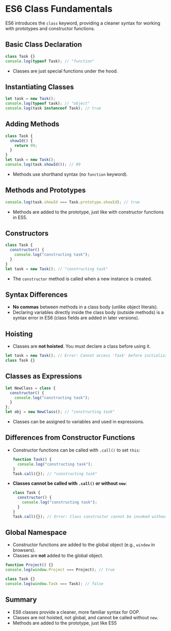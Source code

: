 # ES6 Class Fundamentals

ES6 introduces the `class` keyword, providing a cleaner syntax for working with prototypes and constructor functions.

## Basic Class Declaration

```js
class Task {}
console.log(typeof Task); // "function"
```
- Classes are just special functions under the hood.

## Instantiating Classes

```js
let task = new Task();
console.log(typeof task); // "object"
console.log(task instanceof Task); // true
```

## Adding Methods

```js
class Task {
  showId() {
    return 99;
  }
}
let task = new Task();
console.log(task.showId()); // 99
```
- Methods use shorthand syntax (no `function` keyword).

## Methods and Prototypes

```js
console.log(task.showId === Task.prototype.showId); // true
```
- Methods are added to the prototype, just like with constructor functions in ES5.

## Constructors

```js
class Task {
  constructor() {
    console.log("constructing task");
  }
}
let task = new Task(); // "constructing task"
```
- The `constructor` method is called when a new instance is created.

## Syntax Differences

- **No commas** between methods in a class body (unlike object literals).
- Declaring variables directly inside the class body (outside methods) is a syntax error in ES6 (class fields are added in later versions).

## Hoisting

- Classes are **not hoisted**. You must declare a class before using it.

```js
let task = new Task(); // Error: Cannot access 'Task' before initialization
class Task {}
```

## Classes as Expressions

```js
let NewClass = class {
  constructor() {
    console.log("constructing task");
  }
};
let obj = new NewClass(); // "constructing task"
```
- Classes can be assigned to variables and used in expressions.

## Differences from Constructor Functions

- Constructor functions can be called with `.call()` to set `this`:
  ```js
  function Task() {
    console.log("constructing task");
  }
  Task.call({}); // "constructing task"
  ```
- **Classes cannot be called with `.call()` or without `new`**:
  ```js
  class Task {
    constructor() {
      console.log("constructing task");
    }
  }
  Task.call({}); // Error: Class constructor cannot be invoked without 'new'
  ```

## Global Namespace

- Constructor functions are added to the global object (e.g., `window` in browsers).
- Classes are **not** added to the global object.

```js
function Project() {}
console.log(window.Project === Project); // true

class Task {}
console.log(window.Task === Task); // false
```

## Summary

- ES6 classes provide a cleaner, more familiar syntax for OOP.
- Classes are not hoisted, not global, and cannot be called without `new`.
- Methods are added to the prototype, just like ES5
